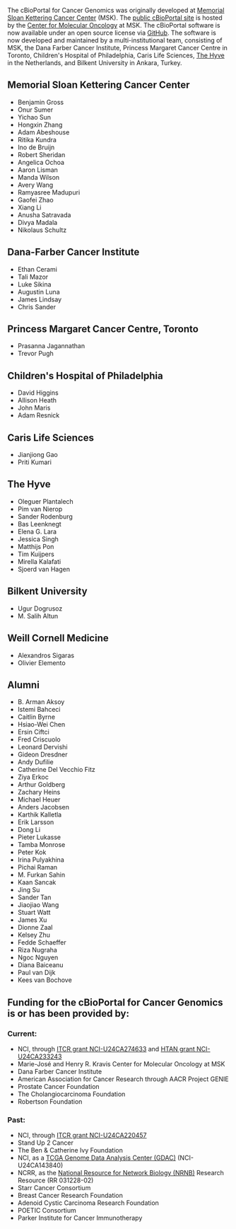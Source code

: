 The cBioPortal for Cancer Genomics was originally developed at [Memorial Sloan Kettering Cancer Center](https://www.mskcc.org/) (MSK). The [public cBioPortal site](https://www.cbioportal.org) is hosted by the [Center for Molecular Oncology](https://www.mskcc.org/research/molecular-oncology) at MSK. The cBioPortal software is now available under an open source license via [GitHub](https://github.com/cBioPortal/). The software is now developed and maintained by a multi-institutional team, consisting of MSK, the Dana Farber Cancer Institute, Princess Margaret Cancer Centre in Toronto, Children's Hospital of Philadelphia, Caris Life Sciences, [The Hyve](https://thehyve.nl) in the Netherlands, and Bilkent University in Ankara, Turkey.

## Memorial Sloan Kettering Cancer Center
* Benjamin Gross
* Onur Sumer
* Yichao Sun
* Hongxin Zhang
* Adam Abeshouse
* Ritika Kundra
* Ino de Bruijn
* Robert Sheridan
* Angelica Ochoa
* Aaron Lisman
* Manda Wilson
* Avery Wang
* Ramyasree Madupuri
* Gaofei Zhao
* Xiang Li
* Anusha Satravada
* Divya Madala
* Nikolaus Schultz

## Dana-Farber Cancer Institute
* Ethan Cerami
* Tali Mazor
* Luke Sikina
* Augustin Luna
* James Lindsay
* Chris Sander

## Princess Margaret Cancer Centre, Toronto
* Prasanna Jagannathan
* Trevor Pugh

## Children's Hospital of Philadelphia
* David Higgins
* Allison Heath
* John Maris
* Adam Resnick

## Caris Life Sciences
* Jianjiong Gao
* Priti Kumari

## The Hyve
* Oleguer Plantalech
* Pim van Nierop
* Sander Rodenburg
* Bas Leenknegt
* Elena G. Lara
* Jessica Singh
* Matthijs Pon
* Tim Kuijpers
* Mirella Kalafati
* Sjoerd van Hagen

## Bilkent University
* Ugur Dogrusoz
* M. Salih Altun

## Weill Cornell Medicine
* Alexandros Sigaras
* Olivier Elemento

## Alumni
* B. Arman Aksoy
* Istemi Bahceci
* Caitlin Byrne
* Hsiao-Wei Chen
* Ersin Ciftci
* Fred Criscuolo
* Leonard Dervishi
* Gideon Dresdner
* Andy Dufilie
* Catherine Del Vecchio Fitz
* Ziya Erkoc
* Arthur Goldberg
* Zachary Heins
* Michael Heuer
* Anders Jacobsen
* Karthik Kalletla
* Erik Larsson
* Dong Li
* Pieter Lukasse
* Tamba Monrose
* Peter Kok
* Irina Pulyakhina
* Pichai Raman
* M. Furkan Sahin
* Kaan Sancak
* Jing Su
* Sander Tan
* Jiaojiao Wang
* Stuart Watt
* James Xu
* Dionne Zaal
* Kelsey Zhu
* Fedde Schaeffer
* Riza Nugraha
* Ngoc Nguyen
* Diana Baiceanu
* Paul van Dijk
* Kees van Bochove

## Funding for the cBioPortal for Cancer Genomics is or has been provided by:

### Current:
* NCI, through [ITCR grant NCI-U24CA274633](https://itcr.nci.nih.gov/funded-project/cbioportal-cancer-genomics) and [HTAN grant NCI-U24CA233243](https://humantumoratlas.org/)
* Marie-José and Henry R. Kravis Center for Molecular Oncology at MSK
* Dana Farber Cancer Institute
* American Association for Cancer Research through AACR Project GENIE
* Prostate Cancer Foundation
* The Cholangiocarcinoma Foundation
* Robertson Foundation

### Past:
* NCI, through [ITCR grant NCI-U24CA220457](https://itcr.nci.nih.gov/funded-project/cbioportal-cancer-genomics)
* Stand Up 2 Cancer
* The Ben & Catherine Ivy Foundation
* NCI, as a [TCGA Genome Data Analysis Center (GDAC)](https://tcga.cancer.gov/wwd/program/research_network/gdac.asp) (NCI-U24CA143840)
* NCRR, as the [National Resource for Network Biology (NRNB)](https://nrnb.org/) Research Resource (RR 031228-02)
* Starr Cancer Consortium
* Breast Cancer Research Foundation
* Adenoid Cystic Carcinoma Research Foundation
* POETIC Consortium
* Parker Institute for Cancer Immunotherapy
